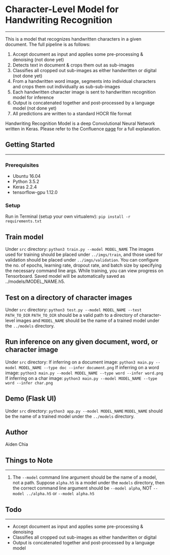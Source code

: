# Character-Level Model for Handwriting Recognition
---
This is a model that recognizes handwritten characters in a given document. The full pipeline is as follows:
1. Accept document as input and applies some pre-processing & denoising (not done yet) 
2. Detects text in document & crops them out as sub-images
3. Classifies all cropped out sub-images as either handwritten or digital (not done yet)
4. From a handwritten word image, segments into individual characters and crops them out individually as sub-sub-images
5. Each handwritten character image is sent to handwritten recognition model for inference
6. Output is concatenated together and post-processed by a language model (not done yet)
7. All predictions are written to a standard HOCR file format

Handwriting Recognition Model is a deep Convolutional Neural Network written in Keras. Please refer to the Confluence [page](https://taiger.atlassian.net/wiki/spaces/NLP/pages/693600765/Word+Recognition+with+Explicit+Character+Segmentation?atlOrigin=eyJpIjoiOTA1YWFmOGUxNDQ4NDk5ZThkZTJlMWUzNTdhNjZlYjYiLCJwIjoiYyJ9) for a full explanation.

## Getting Started
---

### Prerequisites
- Ubuntu 16.04
- Python 3.5.2
- Keras 2.2.4
- tensorflow-gpu 1.12.0

### Setup
Run in Terminal (setup your own virtualenv):
`pip install -r requirements.txt` 

## Train model
Under `src` directory:
`python3 train.py --model MODEL_NAME`
The images used for training should be placed under `../imgs/train`, and those used for validation should be placed under `../imgs/validation`. You can configure the no. of epochs, learning rate, dropout rate, and batch size by specifying the necessary command line args. While training, you can view progress on Tensorboard. Saved model will be automatically saved as ../models/MODEL_NAME.h5.

## Test on a directory of character images
Under `src` directory:
`python3 test.py --model MODEL_NAME --test PATH_TO_DIR`
`PATH_TO_DIR` should be a valid path to a directory of character-level images and `MODEL_NAME` should be the name of a trained model under the `../models` directory.

## Run inference on any given document, word, or character image
Under `src` directory:
If inferring on a document image:
`python3 main.py --model MODEL_NAME --type doc --infer document.png`
If inferring on a word image:
`python3 main.py --model MODEL_NAME --type word --infer word.png`
If inferring on a char image:
`python3 main.py --model MODEL_NAME --type word --infer char.png`

## Demo (Flask UI)
Under `src` directory:
`python3 app.py --model MODEL_NAME` 
`MODEL_NAME` should be the name of a trained model under the `../models` directory.

## Author
Aiden Chia

## Things to Note
---
1. The `--model` command line argument should be the name of a model, not a path. Suppose `alpha.h5` is a model under the `models` directory, then the correct command line argument should be `--model alpha`, NOT `--model ../alpha.h5` or `--model alpha.h5`

## Todo
---
- Accept document as input and applies some pre-processing & denoising
- Classifies all cropped out sub-images as either handwritten or digital
- Output is concatenated together and post-processed by a language model

